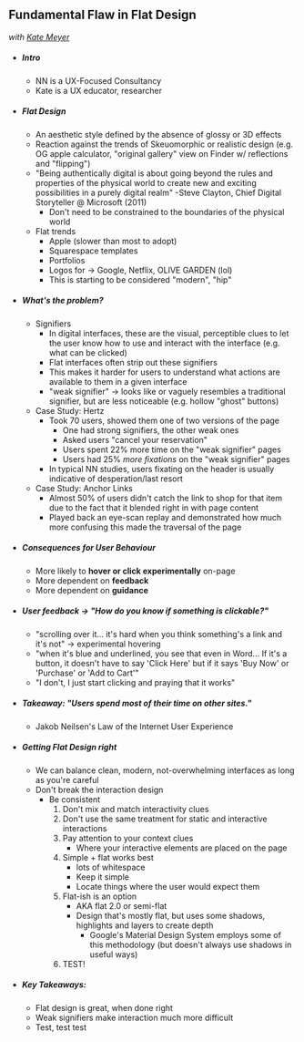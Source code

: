 **Fundamental Flaw in Flat Design**
-----------------------------------
*with [Kate Meyer](http://twitter.com/kate__meyer)*

* ##### Intro
    * NN is a UX-Focused Consultancy
    * Kate is a UX educator, researcher
* ##### Flat Design
    * An aesthetic style defined by the absence of glossy or 3D effects
    * Reaction against the trends of Skeuomorphic or realistic design (e.g. OG apple calculator, "original gallery" view on Finder w/ reflections and "flipping")
    * "Being authentically digital is about going beyond the rules and properties of the physical world to create new and exciting possibilities in a  purely digital realm" -Steve Clayton, Chief Digital Storyteller @ Microsoft (2011)
        * Don't need to be constrained to the boundaries of the physical world
    * Flat trends
        * Apple (slower than most to adopt)
        * Squarespace templates
        * Portfolios
        * Logos for -> Google, Netflix, OLIVE GARDEN (lol)
        * This is starting to be considered "modern", "hip"
* ##### What's the problem?
    * Signifiers
        * In digital interfaces, these are the visual, perceptible clues to let the user know how to use and interact with the interface (e.g. what can be clicked)
        * Flat interfaces often strip out these signifiers
        * This makes it harder for users to understand what actions are available to them in a given interface
        * "weak signifier" -> looks like or vaguely resembles a traditional signifier, but are less noticeable (e.g. hollow "ghost" buttons)
    * Case Study: Hertz
        * Took 70 users, showed them one of two versions of the page
            * One had strong signifiers, the other weak ones
            * Asked users "cancel your reservation"
            * Users spent 22% more time on the "weak signifier" pages
            * Users had 25% _more fixations_ on the "weak signifier" pages
        * In typical NN studies, users fixating on the header is usually indicative of desperation/last resort
    * Case Study: Anchor Links
        * Almost 50% of users didn't catch the link to shop for that item due to the fact that it blended right in with page content
        * Played back an eye-scan replay and demonstrated how much more confusing this made the traversal of the page
* ##### Consequences for User Behaviour
    * More likely to __hover or click experimentally__ on-page
    * More dependent on __feedback__
    * More dependent on __guidance__
* ##### User feedback -> "How do you know if something is clickable?"
    * "scrolling over it... it's hard when you think something's a link and it's not" -> experimental hovering
    * "when it's blue and underlined, you see that even in Word... If it's a button, it doesn't have to say 'Click Here' but if it says 'Buy Now' or 'Purchase' or 'Add to Cart'"
    * "I don't, I just start clicking and praying that it works"
* ##### Takeaway: "Users spend most of their time on _other sites_."
    * Jakob Neilsen's Law of the Internet User Experience
* ##### Getting Flat Design right
    * We can balance clean, modern, not-overwhelming interfaces as long as you're careful
    * Don't break the interaction design
        * Be consistent
            1. Don't mix and match interactivity clues
            2. Don't use the same treatment for static and interactive interactions
            3. Pay attention to your context clues
                * Where your interactive elements are placed on the page
            4. Simple + flat works best
                * lots of whitespace
                * Keep it simple
                * Locate things where the user would expect them
            5. Flat-ish is an option
                * AKA flat 2.0 or semi-flat
                * Design that's mostly flat, but uses some shadows, highlights and layers to create depth
                    * Google's Material Design System employs some of this methodology (but doesn't always use shadows in useful ways)
            6. TEST!
* ##### Key Takeaways:
    * Flat design is great, when done right
    * Weak signifiers make interaction much more difficult
    * Test, test test
